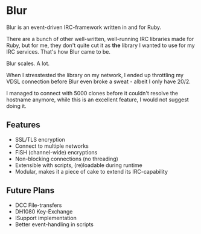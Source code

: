 Blur
====
Blur is an event-driven IRC-framework written in and for Ruby.

There are a bunch of other well-written, well-running IRC libraries made for
Ruby, but for me, they don't quite cut it as **the** library I wanted to use for
my IRC services. That's how Blur came to be.

Blur scales. A lot.

When I stresstested the library on my network, I ended up throttling my VDSL
connection before Blur even broke a sweat - albeit I only have 20/2.

I managed to connect with 5000 clones before it couldn't resolve the hostname
anymore, while this is an excellent feature, I would not suggest doing it.

Features
--------
  * SSL/TLS encryption
  * Connect to multiple networks
  * FiSH (channel-wide) encryptions
  * Non-blocking connections (no threading)
  * Extensible with scripts, (re)loadable during runtime
  * Modular, makes it a piece of cake to extend its IRC-capability

Future Plans
------------
  * DCC File-transfers
  * DH1080 Key-Exchange
  * ISupport implementation
  * Better event-handling in scripts